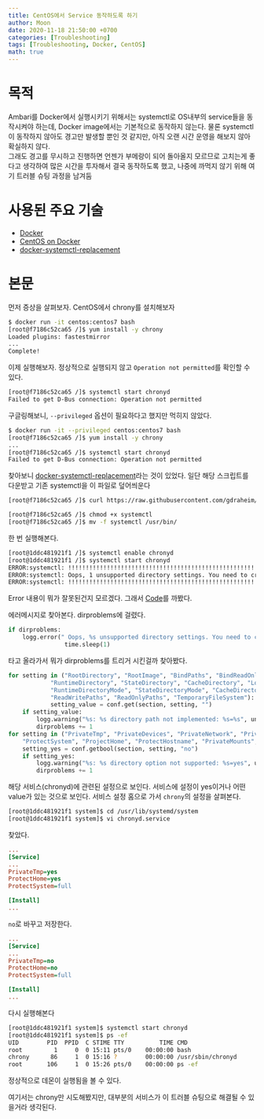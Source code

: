 ```yaml
---
title: CentOS에서 Service 동작하도록 하기
author: Moon
date: 2020-11-18 21:50:00 +0700
categories: [Troubleshooting]
tags: [Troubleshooting, Docker, CentOS]
math: true
---
```

# 목적
Ambari를 Docker에서 실행시키기 위해서는 systemctl로 OS내부의 service들을 동작시켜야 하는데, Docker image에서는 기본적으로 동작하지 않는다. 물론 systemctl이 동작하지 않아도 경고만 발생할 뿐인 것 같지만, 아직 오랜 시간 운영을 해보지 않아 확실하지 않다.  
그래도 경고를 무시하고 진행하면 언젠가 부메랑이 되어 돌아올지 모르므로 고치는게 좋다고 생각하여 많은 시간을 투자해서 결국 동작하도록 했고, 나중에 까먹지 않기 위해 여기 트러블 슈팅 과정을 남겨둠


# 사용된 주요 기술
- [Docker](https://www.docker.com/)
- [CentOS on Docker](https://hub.docker.com/_/centos)
- [docker-systemctl-replacement](https://github.com/gdraheim/docker-systemctl-replacement)
  

# 본문
먼저 증상을 살펴보자.
CentOS에서 chrony를 설치해보자
```bash
$ docker run -it centos:centos7 bash
[root@f7186c52ca65 /]$ yum install -y chrony
Loaded plugins: fastestmirror
...
Complete!
```
이제 실행해보자. 정상적으로 실행되지 않고 `Operation not permitted`를 확인할 수 있다.
```bash
[root@f7186c52ca65 /]$ systemctl start chronyd
Failed to get D-Bus connection: Operation not permitted
```
구글링해보니, `--privileged` 옵션이 필요하다고 했지만 먹히지 않았다.
```bash
$ docker run -it --privileged centos:centos7 bash
[root@f7186c52ca65 /]$ yum install -y chrony
...
[root@f7186c52ca65 /]$ systemctl start chronyd
Failed to get D-Bus connection: Operation not permitted
```
찾아보니 [docker-systemctl-replacement](https://github.com/gdraheim/docker-systemctl-replacement)라는 것이 있었다.
일단 해당 스크립트를 다운받고 기존 systemctl을 이 파일로 덮어씌운다
```bash
[root@f7186c52ca65 /]$ curl https://raw.githubusercontent.com/gdraheim/docker-systemctl-replacement/master/files/docker/systemctl.py -o systemctl

[root@f7186c52ca65 /]$ chmod +x systemctl
[root@f7186c52ca65 /]$ mv -f systemctl /usr/bin/
```
한 번 실행해본다.
```bash
[root@1ddc481921f1 /]$ systemctl enable chronyd
[root@1ddc481921f1 /]$ systemctl start chronyd
ERROR:systemctl: !!!!!!!!!!!!!!!!!!!!!!!!!!!!!!!!!!!!!!!!!!!!!!!!!!!!!!!!!!!!!!!!!!
ERROR:systemctl: Oops, 1 unsupported directory settings. You need to create those before using the service.
ERROR:systemctl: !!!!!!!!!!!!!!!!!!!!!!!!!!!!!!!!!!!!!!!!!!!!!!!!!!!!!!!!!!!!!!!!!!
```
Error 내용이 뭐가 잘못된건지 모르겠다.
그래서 [Code](https://github.com/gdraheim/docker-systemctl-replacement/blob/master/files/docker/systemctl.py)를 까봤다.

에러메시지로 찾아본다. dirproblems에 걸렸다.
```python
if dirproblems:
    logg.error(" Oops, %s unsupported directory settings. You need to create those before using the service.", dirproblems)
                time.sleep(1)
```
타고 올라가서 뭐가 dirproblems를 트리거 시킨걸까 찾아봤다.
```python
for setting in ("RootDirectory", "RootImage", "BindPaths", "BindReadOnlyPaths",
            "RuntimeDirectory", "StateDirectory", "CacheDirectory", "LogsDirectory", "ConfigurationDirectory",
            "RuntimeDirectoryMode", "StateDirectoryMode", "CacheDirectoryMode", "LogsDirectoryMode", "ConfigurationDirectoryMode",
            "ReadWritePaths", "ReadOnlyPaths", "TemporaryFileSystem"):
            setting_value = conf.get(section, setting, "")
    if setting_value:
		logg.warning("%s: %s directory path not implemented: %s=%s", unit, section, setting, setting_value)
		dirproblems += 1
for setting in ("PrivateTmp", "PrivateDevices", "PrivateNetwork", "PrivateUsers", "DynamicUser", 
	"ProtectSystem", "ProjectHome", "ProtectHostname", "PrivateMounts", "MountAPIVFS"):
	setting_yes = conf.getbool(section, setting, "no")
	if setting_yes:
		logg.warning("%s: %s directory option not supported: %s=yes", unit, section, setting)
		dirproblems += 1
```
해당 서비스(chronyd)에 관련된 설정으로 보인다. 서비스에 설정이 yes이거나 어떤 value가 있는 것으로 보인다.
서비스 설정 홈으로 가서 `chrony`의 설정을 살펴본다.
```bash
[root@1ddc481921f1 system]$ cd /usr/lib/systemd/system
[root@1ddc481921f1 system]$ vi chronyd.service
```
찾았다.
```ini
...
[Service]
...
PrivateTmp=yes
ProtectHome=yes
ProtectSystem=full

[Install]
...
```

`no`로 바꾸고 저장한다.
```ini
...
[Service]
...
PrivateTmp=no
ProtectHome=no
ProtectSystem=full

[Install]
...
```
다시 실행해본다
```bash
[root@1ddc481921f1 system]$ systemctl start chronyd
[root@1ddc481921f1 system]$ ps -ef
UID        PID  PPID  C STIME TTY          TIME CMD
root         1     0  0 15:11 pts/0    00:00:00 bash
chrony      86     1  0 15:16 ?        00:00:00 /usr/sbin/chronyd
root       106     1  0 15:26 pts/0    00:00:00 ps -ef
```

정상적으로 데몬이 실행됨을 볼 수 있다.

여기서는 chrony만 시도해봤지만, 대부분의 서비스가 이 트러블 슈팅으로 해결될 수 있을거라 생각된다.